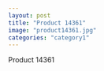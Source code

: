 ```yaml
---
layout: post
title: "Product 14361"
image: "product14361.jpg"
categories: "category1"
---
```

Product 14361
